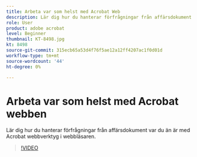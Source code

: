 ```yaml
---
title: Arbeta var som helst med Acrobat Web
description: Lär dig hur du hanterar förfrågningar från affärsdokument var som helst med Acrobat webbverktyg i webbläsaren
role: User
product: adobe acrobat
level: Beginner
thumbnail: KT-8498.jpg
kt: 8498
source-git-commit: 315ecb65a53d4f76f5ae12a12ff4207ac1f0d01d
workflow-type: tm+mt
source-wordcount: '44'
ht-degree: 0%

---
```


# Arbeta var som helst med Acrobat webben

Lär dig hur du hanterar förfrågningar från affärsdokument var du än är med Acrobat webbverktyg i webbläsaren.

>[!VIDEO](https://video.tv.adobe.com/v/337436?hidetitle=true)
